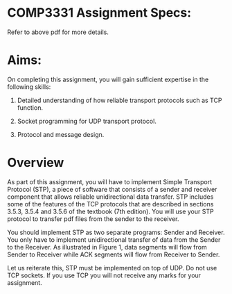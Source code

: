 # COMP3331 Assignment Specs:

Refer to above pdf for more details.

# Aims:
On completing this assignment, you will gain sufficient expertise in the following skills: 

1. Detailed understanding of how reliable transport protocols such as TCP function. 

2. Socket programming for UDP transport protocol. 
3. Protocol and message design. 

# Overview 
As  part  of  this  assignment,  you  will  have  to  implement  Simple  Transport  Protocol  (STP),  a  piece  of 
software that consists of a sender and receiver component that allows reliable unidirectional data transfer. 
STP includes some of the features of the TCP protocols that are described 
in sections 3.5.3, 3.5.4 and 3.5.6 of the textbook (7th edition). You will use your STP protocol to transfer pdf files from the sender to the 
receiver.

You should implement STP as two separate programs: Sender and Receiver. You only have to 
implement unidirectional transfer of data from the Sender to the Receiver. As illustrated in Figure 1, data 
segments will flow from Sender to Receiver while ACK segments will flow from Receiver to Sender. 

Let us reiterate this, STP must be implemented on top of UDP. 
Do not use TCP sockets.
If you use TCP you will not receive any marks for your assignment. 
